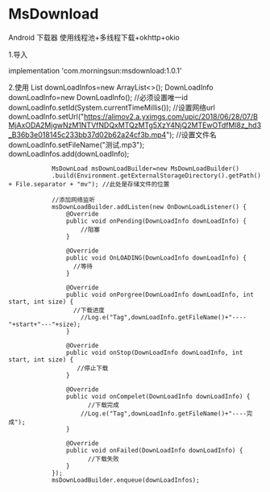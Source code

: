 # MsDownload
Android 下载器 使用线程池+多线程下载+okhttp+okio

1.导入

implementation 'com.morningsun:msdownload:1.0.1'

2.使用
List<DownLoadInfo> downLoadInfos=new ArrayList<>();
                DownLoadInfo downLoadInfo=new DownLoadInfo();
                //必须设置唯一id
                downLoadInfo.setId(System.currentTimeMillis());
                //设置网络url
                downLoadInfo.setUrl("https://alimov2.a.yximgs.com/upic/2018/06/28/07/BMjAxODA2MjgwNzM1NTVfNDQxMTQzMTg5XzY4NjQ2MTEwOTdfMl8z_hd3_B36b3e018145c233bb37d02b62a24cf3b.mp4");
                //设置文件名
                downLoadInfo.setFileName("测试.mp3");
                downLoadInfos.add(downLoadInfo);

                MsDownLoad msDownLoadBuilder=new MsDownLoadBuilder()
                .build(Environment.getExternalStorageDirectory().getPath() + File.separator + "mv"); //此处是存储文件的位置
             
                //添加网络监听
                msDownLoadBuilder.addListen(new OnDownLoadListener() {
                    @Override
                    public void onPending(DownLoadInfo downLoadInfo) {
                        //阻塞
                    }

                    @Override
                    public void OnLOADING(DownLoadInfo downLoadInfo) {
                      //等待
                    }

                    @Override
                    public void onPorgree(DownLoadInfo downLoadInfo, int start, int size) {
                      //下载进度
                        //Log.e("Tag",downLoadInfo.getFileName()+"----"+start+"---"+size);
                    }

                    @Override
                    public void onStop(DownLoadInfo downLoadInfo, int start, int size) {
                       //停止下载
                    }

                    @Override
                    public void onCompelet(DownLoadInfo downLoadInfo) {
                          //下载完成
                        //Log.e("Tag",downLoadInfo.getFileName()+"----完成");
                    }

                    @Override
                    public void onFailed(DownLoadInfo downLoadInfo) {
                          //下载失败
                    }
                });
                msDownLoadBuilder.enqueue(downLoadInfos);
